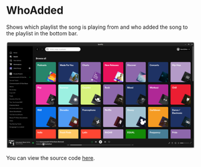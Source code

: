 # WhoAdded

Shows which playlist the song is playing from and who added the song to the playlist in the bottom bar.

![Preview](https://raw.githubusercontent.com/GentlyTech/spicetify-extensions/master/WhoAdded/screenshot.png)

You can view the source code [here](https://github.com/GentlyTech/who-added).
